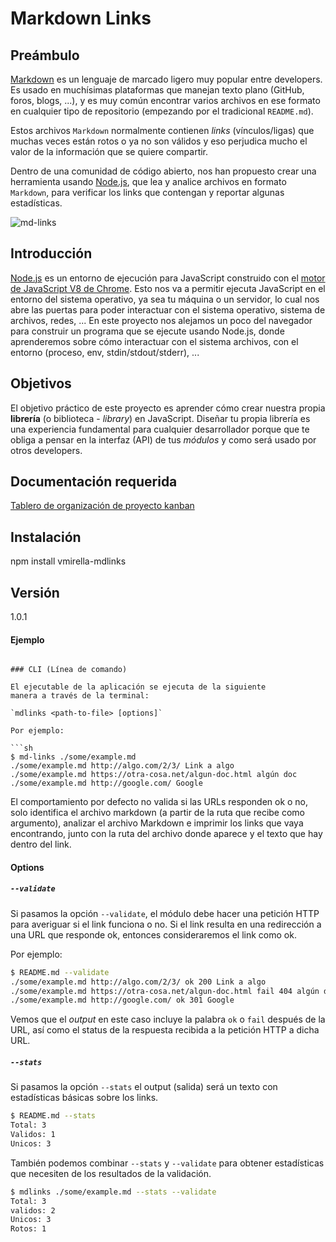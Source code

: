 # Markdown Links

## Preámbulo

[Markdown](https://es.wikipedia.org/wiki/Markdown) es un lenguaje de marcado
ligero muy popular entre developers. Es usado en muchísimas plataformas que
manejan texto plano (GitHub, foros, blogs, ...), y es muy común
encontrar varios archivos en ese formato en cualquier tipo de repositorio
(empezando por el tradicional `README.md`).

Estos archivos `Markdown` normalmente contienen _links_ (vínculos/ligas) que
muchas veces están rotos o ya no son válidos y eso perjudica mucho el valor de
la información que se quiere compartir.

Dentro de una comunidad de código abierto, nos han propuesto crear una
herramienta usando [Node.js](https://nodejs.org/), que lea y analice archivos
en formato `Markdown`, para verificar los links que contengan y reportar
algunas estadísticas.

![md-links](https://user-images.githubusercontent.com/110297/42118443-b7a5f1f0-7bc8-11e8-96ad-9cc5593715a6.jpg)

## Introducción

[Node.js](https://nodejs.org/es/) es un entorno de ejecución para JavaScript
construido con el [motor de JavaScript V8 de Chrome](https://developers.google.com/v8/).
Esto nos va a permitir ejecuta JavaScript en el entorno del sistema operativo,
ya sea tu máquina o un servidor, lo cual nos abre las puertas para poder interactuar con
el sistema operativo, sistema de archivos, redes, ...
En este proyecto nos alejamos un poco del navegador para construir un programa
que se ejecute usando Node.js, donde aprenderemos sobre cómo interactuar con el
sistema archivos, con el entorno (proceso, env, stdin/stdout/stderr), ...

## Objetivos

El objetivo práctico de este proyecto es aprender cómo crear nuestra propia
**librería** (o biblioteca - _library_) en JavaScript.
Diseñar tu propia librería es una experiencia fundamental para cualquier
desarrollador porque que te obliga a pensar en la interfaz (API) de tus _módulos_
y como será usado por otros developers.

## Documentación requerida

[Tablero de organización de proyecto kanban](https://github.com/vmirella/lim20181-Track-FE-markdown-list/projects/2#card-12068360)

## Instalación

npm install vmirella-mdlinks

## Versión

1.0.1

#### Ejemplo
```

### CLI (Línea de comando)

El ejecutable de la aplicación se ejecuta de la siguiente
manera a través de la terminal:

`mdlinks <path-to-file> [options]`

Por ejemplo:

```sh
$ md-links ./some/example.md
./some/example.md http://algo.com/2/3/ Link a algo
./some/example.md https://otra-cosa.net/algun-doc.html algún doc
./some/example.md http://google.com/ Google
```

El comportamiento por defecto no valida si las URLs responden ok o no,
solo identifica el archivo markdown (a partir de la ruta que recibe como
argumento), analizar el archivo Markdown e imprimir los links que vaya
encontrando, junto con la ruta del archivo donde aparece y el texto
que hay dentro del link.

#### Options

##### `--validate`

Si pasamos la opción `--validate`, el módulo debe hacer una petición HTTP para
averiguar si el link funciona o no. Si el link resulta en una redirección a una
URL que responde ok, entonces consideraremos el link como ok.

Por ejemplo:

```sh
$ README.md --validate
./some/example.md http://algo.com/2/3/ ok 200 Link a algo
./some/example.md https://otra-cosa.net/algun-doc.html fail 404 algún doc
./some/example.md http://google.com/ ok 301 Google
```

Vemos que el _output_ en este caso incluye la palabra `ok` o `fail` después de
la URL, así como el status de la respuesta recibida a la petición HTTP a dicha
URL.

##### `--stats`

Si pasamos la opción `--stats` el output (salida) será un texto con estadísticas
básicas sobre los links.

```sh
$ README.md --stats
Total: 3
Validos: 1
Unicos: 3
```

También podemos combinar `--stats` y `--validate` para obtener estadísticas que
necesiten de los resultados de la validación.

```sh
$ mdlinks ./some/example.md --stats --validate
Total: 3
validos: 2
Unicos: 3
Rotos: 1
```


